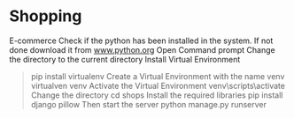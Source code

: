 # Shopping
E-commerce
Check if the python has been installed in the system.
If not done download it from www.python.org
Open Command prompt
Change the directory to the current directory
Install Virtual Environment
>pip install virtualenv
Create a Virtual Environment with the name venv
>virtualven venv
Activate the Virtual Environment
>venv\scripts\activate
Change the directory
>cd shops
Install the required libraries
pip install django pillow
Then start the server
>python manage.py runserver

